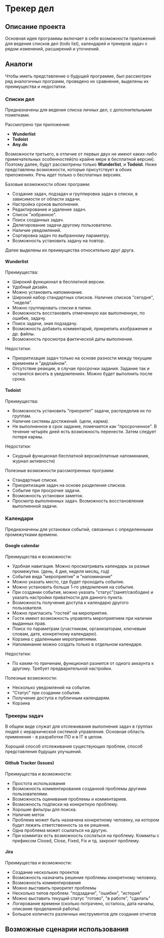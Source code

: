 # Трекер дел 

## Описание проекта

Основная идея программы включает в себя возможности приложений для ведения списков дел (todo list), календарей и трекеров задач с рядом изменений, расширений и уточнений.
		

##  Аналоги

Чтобы иметь представление о будущей программе, был рассмотрен ряд аналогичных программ, проведено их сравнение, выделены их преимущества и недостатки. 

### Списки дел
Предназначены для ведения списка личных дел, с дополнительными пометками.

Рассмотрено три приложения:

- **Wunderlist**
- **Todoist**
- **Any.do**

Возможности третьего, в отличие от первых двух не имеют каких-либо примечательных особенностей(по крайне мере в бесплатной версии). Поэтому далее, будут рассмотрены только **Wunderlist**, и **Todoist**. Ниже представлены возможности, которые присутствует в обоих приложениях. Речь идет только о бесплатных версиях.

Базовые возможности обоих программ:

- Создание задач, подзадач и группировка задач в списки, в зависимости от области задачи.
- Настройка сроков выполнения.
- Редактирование и удаление задач.
- Список "избранное".
- Поиск созданных задач.
- Делегирование задачи другому пользователю.
- Наличие уведомлений.
- Сортировка задач по выбранному параметру.
- Возможность установить задачу на повтор.

Далее выделены их преимущества относительно друг друга.

#### Wunderlist 
 Преимущества:
 
- Широкий функционал в бесплатной версии.
- Удобный дизайн. 
- Можно установить напоминание.
- Широкий набор стандартных списков. Наличие списков "сегодня", "неделя".
- Можно группировать списки в папки.
- Возможность восстановить отмеченную как выполненную, по ошибке, задачу.
- Поиск задачи, зная подзадачу.
- Возможность добавить комментарий,  прикрепить изображение и др. файлы. 
- Возможность просмотра фактической даты выполнения.

Недостатки:

- Приоритизация задач только на основе разности между текущим временем и "дедлайном". 
- Отсутствие реакции, в случае просрочки задания. Задание так и останется висеть в уведомлениях. Можно будет выполнить после срока. 

#### Todoist
Преимущества:

- Возможность установить "приоритет" задачи, распределив их по группам. 
- Наличие системы достижений. (цели, карма). 
- Не выполненное в срок задание, помечается как "просроченное". В течение четырёх дней есть возможность перенести. Затем следует потеря кармы.

Недостатки:

- Скудный функционал бесплатной версии(платные напоминания, журнал активности)

Полезные возможности рассмотренных программ:

- Стандартные списки.
- Приоритизация задач на основе разделения списков.
- Событие при просрочке задачи.
- Возможность установки заметок.
- Просмотр выполненных задач. Возможность восстановления выполненной задачи.

### Календари

Предназначены для установки событий, связанных с определенными промежутками времени.

#### Google calendar

Преимущества и возможности:

- Удобная навигация. Можно просматривать календарь за разные промежутки. (день, 4 дня, неделя месяц, год)
- События вида "мероприятие" и "напоминание"
- Можно указать место, где будет проходить событие.
- Можно установить больше 1-го уведомления на событие.
- При создании события, можно указать "статус"(занят/свободен)
и указать настройки приватности для данного пункта.
- Возможность получения доступа к календарю другого пользователя.
- Можно пригласить "гостей" на мероприятие.
- Гости имеют возможность управлять мероприятием при наличии выданных прав.
- Поиск по параметрам (участникам, организаторам, ключевым словам, дате, конкретному календарю).
- Корзина с удаленными мероприятиями.
- Напоминание можно создать только в отдельном календаре.

Недостатки:

- По каким-то причинам, функционал разнится от одного аккаунта к другому. Требует предварительной настройки.

Полезные возможности:

- Несколько уведомлений на событие.
- "Статус" при создании события.
- Получение доступа к публичным календарям.
- Корзина

###  Трекеры задач

В общем виде служат для отслеживания выполнения задач в группах людей с иерархической системой управления.  Основная область применения - в разработке ПО и в IT в целом.

Хороший способ отслеживания существующих проблем, способ представления будущих улучшений.

#### Github Tracker (Issues)


Преимущества и возможности:

- Простота использования
- Возможность комментирования созданной проблемы другими пользователями.
- Возможность оценивания проблемы и комментариев.
- Возможность подписки на конкретную проблему.
- Хорошие фильтры для поиска.
- Наличие меток
- Проблема может быть назначена конкретному человеку, на котором будет лежать ответственность за ее решение.
- Одна проблема может ссылаться на другую.
- При коммитах есть возможность сослаться на проблему. 
Коммиты с префиксом Closed, Close, Fixed, Fix и тд. закроют проблему. 

#### Jira

Преимущества и возможности:

- Создание нескольких проектов
- Возможность назначить решение проблемы конкретному человеку.
- Возможность комментирования
- Можно выставить приоритет проблемы
- Несколько типов проблем: "подзадачи", "ошибки", "история"
- Можно выставить текущий статус "готово", "в работе", "сделать"
- Логирование времени (сколько потрачено, осталось, дата началы, описание проделанной работы) 
- Большое количесто различных инструментов для создания отчетов

## Возможные сценарии использования


